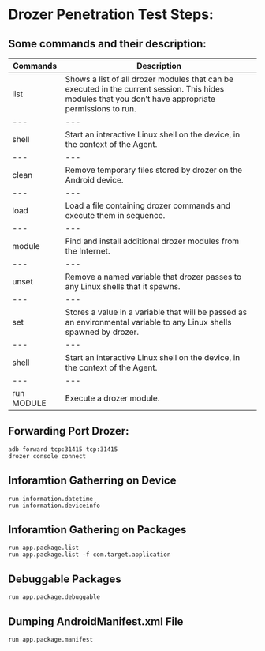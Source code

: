 # Drozer Penetration Test Steps:

## Some commands and their description:

Commands | Description |
--- | ---
list | Shows a list of all drozer modules that can be executed in the current session. This hides modules that you don’t have appropriate permissions to run.
--- | ---
shell |	Start an interactive Linux shell on the device, in the context of the Agent.
--- | ---
clean | Remove temporary files stored by drozer on the Android device.
--- | ---
load | Load a file containing drozer commands and execute them in sequence.
--- | ---
module | Find and install additional drozer modules from the Internet.
--- | ---
unset | Remove a named variable that drozer passes to any Linux shells that it spawns.
--- | ---
set | Stores a value in a variable that will be passed as an environmental variable to any Linux shells spawned by drozer.
--- | ---
shell |	Start an interactive Linux shell on the device, in the context of the Agent.
--- | ---
run MODULE |  	Execute a drozer module.


## Forwarding Port Drozer:

```
adb forward tcp:31415 tcp:31415
drozer console connect
```

## Inforamtion Gatherring on Device

```
run information.datetime
run information.deviceinfo
```

## Inforamtion Gathering on Packages

```
run app.package.list
run app.package.list -f com.target.application
```

## Debuggable Packages
```
run app.package.debuggable
```

## Dumping AndroidManifest.xml File
```
run app.package.manifest 
```
